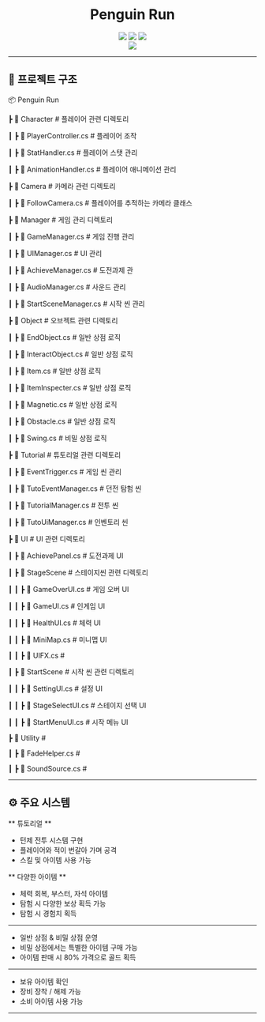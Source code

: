 <div align="center">
  
# Penguin Run

[<img src="https://img.shields.io/badge/Github-181717?style=flat&logo=Github&logoColor=white" />]() [<img src="https://img.shields.io/badge/Notion-white?style=flat&logo=notion&logoColor=black" />]() [<img src="https://img.shields.io/badge/Figma-F24E1E?style=flat&logo=figma&logoColor=white" />]()
<br/> [<img src="https://img.shields.io/badge/프로젝트 기간-2025.02.21~2025.02.27-73abf0?style=flat&logo=&logoColor=white" />]()

</div> 


---

## 📂 프로젝트 구조
📦 Penguin Run

 ┣ 📂 Character                  # 플레이어 관련 디렉토리

 ┃ ┣ 📜 PlayerController.cs      # 플레이어 조작

 ┃ ┣ 📜 StatHandler.cs           # 플레이어 스탯 관리

 ┃ ┣ 📜 AnimationHandler.cs      # 플레이어 애니메이션 관리
 

 ┣ 📂 Camera                     # 카메라 관련 디렉토리

 ┃ ┣ 📜 FollowCamera.cs          # 플레이어를 추적하는 카메라 클래스


 ┣ 📂 Manager                    # 게임 관리 디렉토리

 ┃ ┣ 📜 GameManager.cs           # 게임 진행 관리

 ┃ ┣ 📜 UIManager.cs             # UI 관리
 
 ┃ ┣ 📜 AchieveManager.cs        # 도전과제 관
 
 ┃ ┣ 📜 AudioManager.cs          # 사운드 관리
 
 ┃ ┣ 📜 StartSceneManager.cs     # 시작 씬 관리
 

 ┣ 📂 Object                     # 오브젝트 관련 디렉토리

 ┃ ┣ 📜 EndObject.cs             # 일반 상점 로직

 ┃ ┣ 📜 InteractObject.cs        # 일반 상점 로직

 ┃ ┣ 📜 Item.cs                  # 일반 상점 로직

 ┃ ┣ 📜 ItemInspecter.cs         # 일반 상점 로직

 ┃ ┣ 📜 Magnetic.cs              # 일반 상점 로직

 ┃ ┣ 📜 Obstacle.cs              # 일반 상점 로직

 ┃ ┣ 📜 Swing.cs                 # 비밀 상점 로직
 

 ┣ 📂 Tutorial                   # 튜토리얼 관련 디렉토리

 ┃ ┣ 📜 EventTrigger.cs          # 게임 씬 관리

 ┃ ┣ 📜 TutoEventManager.cs      # 던전 탐험 씬

 ┃ ┣ 📜 TutorialManager.cs       # 전투 씬

 ┃ ┣ 📜 TutoUiManager.cs         # 인벤토리 씬
 

 ┣ 📂 UI                         # UI 관련 디렉토리
 
 ┃ ┣ 📜 AchievePanel.cs          # 도전과제 UI

 ┃ ┣ 📂 StageScene               # 스테이지씬 관련 디렉토리

 ┃ ┃ ┣ 📜 GameOverUI.cs          # 게임 오버 UI

 ┃ ┃ ┣ 📜 GameUI.cs              # 인게임 UI

 ┃ ┃ ┣ 📜 HealthUI.cs            # 체력 UI
 
 ┃ ┃ ┣ 📜 MiniMap.cs             # 미니맵 UI

 ┃ ┃ ┣ 📜 UIFX.cs                # 
 
 ┃ ┣ 📂 StartScene               # 시작 씬 관련 디렉토리
 
 ┃ ┃ ┣ 📜 SettingUI.cs           # 설정 UI

 ┃ ┃ ┣ 📜 StageSelectUI.cs       # 스테이지 선택 UI

 ┃ ┃ ┣ 📜 StartMenuUI.cs         # 시작 메뉴 UI


 ┣ 📂 Utility                    # 

 ┃ ┣ 📜 FadeHelper.cs            # 

 ┃ ┣ 📜 SoundSource.cs           # 
 

---

## ⚙ 주요 시스템
**  튜토리얼 **
- 턴제 전투 시스템 구현
- 플레이어와 적이 번갈아 가며 공격
- 스킬 및 아이템 사용 가능

** 다양한 아이템 **
- 체력 회복, 부스터, 자석 아이템
- 탐험 시 다양한 보상 획득 가능
- 탐험 시 경험치 획득

**  **
- 일반 상점 & 비밀 상점 운영
- 비밀 상점에서는 특별한 아이템 구매 가능
- 아이템 판매 시 80% 가격으로 골드 획득

**  **
- 보유 아이템 확인
- 장비 장착 / 해제 가능
- 소비 아이템 사용 가능

---